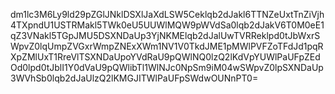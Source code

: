 dm1lc3M6Ly9ld29pZGlJNklDSXlJaXdLSW5Ceklqb2dJakl6TTNZeUxtTnZiVjh4TXpndU1USTRMakl5TWk0eU5UUWlMQW9pWVdSa0lqb2dJakV6T0M0eE1qZ3VNakl5TGpJMU5DSXNDaUp3YjNKMElqb2dJalUwTVRReklpd0tJbWxrSWpvZ0lqUmpZVGxrWmpZNExXWm1NV1V0TkdJME1pMWlPVFZoTFdJd1pqRXpZMlUxT1RreVlTSXNDaUpoYVdRaU9pQWlNQ0lzQ2lKdVpYUWlPaUFpZEdOd0lpd0tJblI1Y0dVaU9pQWlibTl1WlNJc0NpSm9iM04wSWpvZ0lpSXNDaUp3WVhSb0lqb2dJaUlzQ2lKMGJITWlPaUFpSWdwOUNnPT0=
